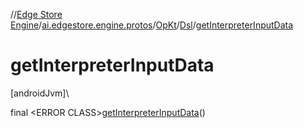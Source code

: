 //[Edge Store Engine](../../../../index.md)/[ai.edgestore.engine.protos](../../index.md)/[OpKt](../index.md)/[Dsl](index.md)/[getInterpreterInputData](get-interpreter-input-data.md)

# getInterpreterInputData

[androidJvm]\

final &lt;ERROR CLASS&gt;[getInterpreterInputData](get-interpreter-input-data.md)()
